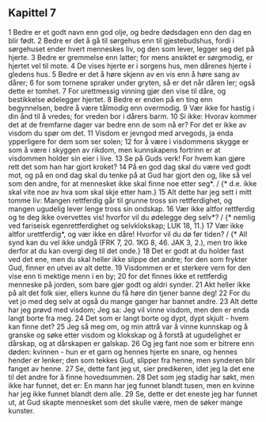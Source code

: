 ## Kapittel 7

1 Bedre er et godt navn enn god olje, og bedre dødsdagen enn den dag en blir født.
2 Bedre er det å gå til sørgehus enn til gjestebudshus, fordi i sørgehuset ender hvert menneskes liv, og den som lever, legger seg det på hjerte.
3 Bedre er gremmelse enn latter; for mens ansiktet er sørgmodig, er hjertet vel til mote.
4 De vises hjerte er i sorgens hus, men dårenes hjerte i gledens hus.
5 Bedre er det å høre skjenn av en vis enn å høre sang av dårer;
6 for som tornene spraker under gryten, så er det når dåren ler; også dette er tomhet.
7 For urettmessig vinning gjør den vise til dåre, og bestikkelse ødelegger hjertet.
8 Bedre er enden på en ting enn begynnelsen, bedre å være tålmodig enn overmodig.
9 Vær ikke for hastig i din ånd til å vredes; for vreden bor i dårers barm.
10 Si ikke: Hvorav kommer det at de fremfarne dager var bedre enn de som nå er? For det er ikke av visdom du spør om det.
11 Visdom er jevngod med arvegods, ja enda ypperligere for dem som ser solen;
12 for å være i visdommens skygge er som å være i skyggen av rikdom, men kunnskapens fortrinn er at visdommen holder sin eier i live.
13 Se på Guds verk! For hvem kan gjøre rett det som han har gjort kroket?
14 På en god dag skal du være ved godt mot, og på en ond dag skal du tenke på at Gud har gjort den og, like så vel som den andre, for at mennesket ikke skal finne noe etter seg*. / {* d.e. ikke skal vite noe av hva som skal skje etter ham.}
15 Alt dette har jeg sett i mitt tomme liv: Mangen rettferdig går til grunne tross sin rettferdighet, og mangen ugudelig lever lenge tross sin ondskap.
16 Vær ikke altfor rettferdig og te deg ikke overvettes vis! hvorfor vil du ødelegge deg selv*? / {* nemlig ved fariseisk egenrettferdighet og selvklokskap; LUK 18, 11.}
17 Vær ikke altfor urettferdig*, og vær ikke en dåre! Hvorfor vil du dø før tiden? / {* All synd kan du vel ikke undgå (FRK 7, 20. 1KG 8, 46. JAK 3, 2.), men tro ikke derfor at du kan overgi deg til det onde.}
18 Det er godt at du holder fast ved det ene, men du skal heller ikke slippe det andre; for den som frykter Gud, finner en utvei av alt dette.
19 Visdommen er et sterkere vern for den vise enn ti mektige menn i en by;
20 for det finnes ikke et rettferdig menneske på jorden, som bare gjør godt og aldri synder.
21 Akt heller ikke på alt det folk sier, ellers kunne du få høre din tjener banne deg!
22 For du vet jo med deg selv at også du mange ganger har bannet andre.
23 Alt dette har jeg prøvd med visdom; Jeg sa: Jeg vil vinne visdom, men den er enda langt borte fra meg.
24 Det som er langt borte og dypt, dypt skjult - hvem kan finne det?
25 Jeg så meg om, og min attrå var å vinne kunnskap og å granske og søke etter visdom og klokskap og å forstå at ugudelighet er dårskap, og at dårskapen er galskap.
26 Og jeg fant noe som er bitrere enn døden: kvinnen - hun er et garn og hennes hjerte en snare, og hennes hender er lenker; den som tekkes Gud, slipper fra henne, men synderen blir fanget av henne.
27 Se, dette fant jeg ut, sier predikeren, idet jeg la det ene til det andre for å finne hovedsummen.
28 Det som jeg stadig har søkt, men ikke har funnet, det er: En mann har jeg funnet blandt tusen, men en kvinne har jeg ikke funnet blandt dem alle.
29 Se, dette er det eneste jeg har funnet ut, at Gud skapte mennesket som det skulle være, men de søker mange kunster.
